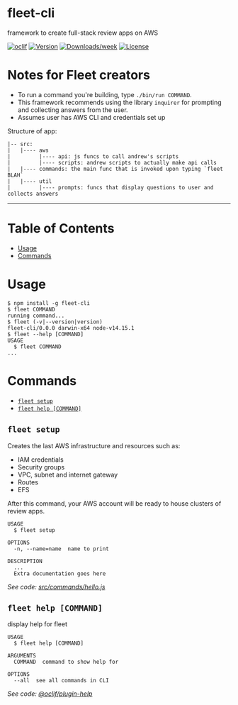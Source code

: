 fleet-cli
=========

framework to create full-stack review apps on AWS

[![oclif](https://img.shields.io/badge/cli-oclif-brightgreen.svg)](https://oclif.io)
[![Version](https://img.shields.io/npm/v/fleet-cli.svg)](https://npmjs.org/package/fleet-cli)
[![Downloads/week](https://img.shields.io/npm/dw/fleet-cli.svg)](https://npmjs.org/package/fleet-cli)
[![License](https://img.shields.io/npm/l/fleet-cli.svg)](https://github.com/Mush-Framework/fleet-cli/blob/master/package.json)

# Notes for Fleet creators

- To run a command you're building, type `./bin/run COMMAND`.
- This framework recommends using the library `inquirer` for prompting and collecting answers from the user.
- Assumes user has AWS CLI and credentials set up

Structure of app:
```
|-- src: 
|   |---- aws
|         |---- api: js funcs to call andrew's scripts
|         |---- scripts: andrew scripts to actually make api calls
|   |---- commands: the main func that is invoked upon typing `fleet BLAH`
|   |---- util
|         |---- prompts: funcs that display questions to user and collects answers
```

---

# Table of Contents 
<!-- toc -->
* [Usage](#usage)
* [Commands](#commands)
<!-- tocstop -->
# Usage
<!-- usage -->
```sh-session
$ npm install -g fleet-cli
$ fleet COMMAND
running command...
$ fleet (-v|--version|version)
fleet-cli/0.0.0 darwin-x64 node-v14.15.1
$ fleet --help [COMMAND]
USAGE
  $ fleet COMMAND
...
```
<!-- usagestop -->
# Commands
<!-- commands -->
* [`fleet setup`](#fleet-setup)
* [`fleet help [COMMAND]`](#fleet-help-command)

## `fleet setup`

Creates the last AWS infrastructure and resources such as:
- IAM credentials
- Security groups
- VPC, subnet and internet gateway
- Routes
- EFS 

After this command, your AWS account will be ready to house clusters of review apps.

```
USAGE
  $ fleet setup

OPTIONS
  -n, --name=name  name to print

DESCRIPTION
  ...
  Extra documentation goes here
```

_See code: [src/commands/hello.js](https://github.com/Mush-Framework/fleet-cli/blob/v0.0.0/src/commands/hello.js)_

## `fleet help [COMMAND]`

display help for fleet

```
USAGE
  $ fleet help [COMMAND]

ARGUMENTS
  COMMAND  command to show help for

OPTIONS
  --all  see all commands in CLI
```

_See code: [@oclif/plugin-help](https://github.com/oclif/plugin-help/blob/v3.2.2/src/commands/help.ts)_
<!-- commandsstop -->
